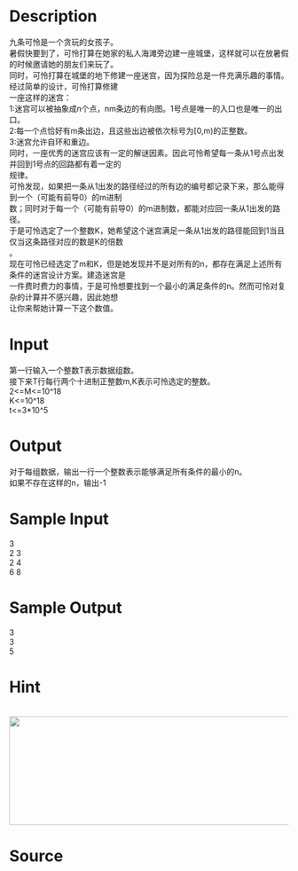 
# Description

<div class="content"><div>九条可怜是一个贪玩的女孩子。</div>
<div></div>
<div>暑假快要到了，可怜打算在她家的私人海滩旁边建一座城堡，这样就可以在放暑假的时候邀请她的朋友们来玩了。</div>
<div>同时，可怜打算在城堡的地下修建一座迷宫，因为探险总是一件充满乐趣的事情。经过简单的设计，可怜打算修建</div>
<div>一座这样的迷宫：</div>
<div>1:迷宫可以被抽象成n个点，nm条边的有向图。1号点是唯一的入口也是唯一的出口。</div>
<div>2:每一个点恰好有m条出边，且这些出边被依次标号为[0,m)的正整数。</div>
<div>3:迷宫允许自环和重边。</div>
<div>同时，一座优秀的迷宫应该有一定的解谜因素。因此可怜希望每一条从1号点出发并回到1号点的回路都有着一定的</div>
<div>规律。</div>
<div></div>
<div>可怜发现，如果把一条从1出发的路径经过的所有边的编号都记录下来，那么能得到一个（可能有前导0）的m进制</div>
<div>数；同时对于每一个（可能有前导0）的m进制数，都能对应回一条从1出发的路径。</div>
<div></div>
<div>于是可怜选定了一个整数K，她希望这个迷宫满足一条从1出发的路径能回到1当且仅当这条路径对应的数是K的倍数</div>
<div>。</div>
<div>现在可怜已经选定了m和K，但是她发现并不是对所有的n，都存在满足上述所有条件的迷宫设计方案。建造迷宫是</div>
<div>一件费时费力的事情，于是可怜想要找到一个最小的满足条件的n。然而可怜对复杂的计算并不感兴趣，因此她想</div>
<div>让你来帮她计算一下这个数值。</div>
<div></div>
<div></div></div>

# Input

<div class="content"><div>第一行输入一个整数T表示数据组数。</div>
<div>接下来T行每行两个十进制正整数m,K表示可怜选定的整数。</div>
<div>2&lt;=M&lt;=10^18</div>
<div>K&lt;=10^18</div>
<div>t&lt;=3*10^5</div>
<div></div></div>

# Output

<div class="content"><div>对于每组数据，输出一行一个整数表示能够满足所有条件的最小的n。</div>
<div>如果不存在这样的n，输出-1</div>
<div></div></div>

# Sample Input

<div class="content"><span class="sampledata">3<br/>
2 3<br/>
2 4<br/>
6 8</span></div>

# Sample Output

<div class="content"><span class="sampledata">3<br/>
3<br/>
5</span></div>

# Hint

<div class="content"><p></p><p> <img src="/source/bzoj/5213/img/aHR0cHM6Ly9seWRzeS5jb20vSnVkZ2VPbmxpbmUvdXBsb2FkLzIwMTgwMy8xKDIpLmpwZw==.jpg" width="625" height="196" alt=""/></p><p></p></div>

# Source

<div class="content"><p><a href="problemset.php?search="></a></p></div>

